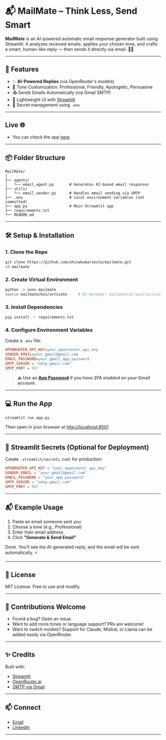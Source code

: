 # 📬 MailMate – Think Less, Send Smart

**MailMate** is an AI-powered automatic email response generator built using Streamlit. It analyzes received emails, applies your chosen tone, and crafts a smart, human-like reply — then sends it directly via email. 💼🤖

---

## 🚀 Features

* ✨ **AI-Powered Replies** (via OpenRouter's models)
* 🎯 Tone Customization: Professional, Friendly, Apologetic, Persuasive
* 📤 Sends Emails Automatically (via Gmail SMTP)
* 🧠 Lightweight UI with [Streamlit](https://streamlit.io/)
* 🔐 Secret management using `.env`

---

## Live 🌐

* You can check the app [here](https://mail-respond-ai.streamlit.app/)

---

## 📦 Folder Structure

```
MailMate/
│
├── agents/
│   └── email_agent.py       # Generates AI-based email responses
├── utils/
│   └── email_sender.py      # Handles email sending via SMTP
├── .env                     # Local environment variables (not committed)
├── app.py                   # Main Streamlit app
├── requirements.txt
└── README.md
```

---

## 🛠️ Setup & Installation

### 1. Clone the Repo

```bash
git clone https://github.com/shivakumarsouta/mailmate.git
cd mailmate
```

### 2. Create Virtual Environment

```bash
python -m venv mailmate
source mailmate/bin/activate     # On Windows: mailmate\Scripts\activate
```

### 3. Install Dependencies

```bash
pip install -r requirements.txt
```

### 4. Configure Environment Variables

Create a `.env` file:

```ini
OPENROUTER_API_KEY=your_openrouter_api_key
SENDER_EMAIL=your_gmail@gmail.com
EMAIL_PASSWORD=your_gmail_app_password
SMTP_SERVER = "smtp.gmail.com"
SMTP_PORT = 587
```

> **⚠️ Use an [App Password](https://support.google.com/accounts/answer/185833) if you have 2FA enabled on your Gmail account.**

---

## 💻 Run the App

```bash
streamlit run app.py
```

Then open in your browser at [http://localhost:8501](http://localhost:8501)

---

## 🔑 Streamlit Secrets (Optional for Deployment)

Create `.streamlit/secrets.toml` for production:

```toml
OPENROUTER_API_KEY = "your_openrouter_api_key"
SENDER_EMAIL = "your_gmail@gmail.com"
EMAIL_PASSWORD = "your_app_password"
SMTP_SERVER = "smtp.gmail.com"
SMTP_PORT = 587
```

---

## 📬 Example Usage

1. Paste an email someone sent you
2. Choose a tone (e.g., Professional)
3. Enter their email address
4. Click **"Generate & Send Email"**

Done. You’ll see the AI-generated reply, and the email will be sent automatically. ⚡

---

## 🧾 License

MIT License. Free to use and modify.

---

## 🤝 Contributions Welcome

* Found a bug? Open an issue.
* Want to add more tones or language support? PRs are welcome!
* Want to switch models? Support for Claude, Mistral, or Llama can be added easily via OpenRouter.

---

## ✨ Credits

Built with:

* [Streamlit](https://streamlit.io/)
* [OpenRouter.ai](https://openrouter.ai/)
* [SMTP via Gmail](https://support.google.com/mail/answer/7126229)

---

## 📫 Connect

* [Email](shivakumarsouta18@gmail.com)
* [LinkedIn](https://www.linkedin.com/in/shivakumarsouta/)

---